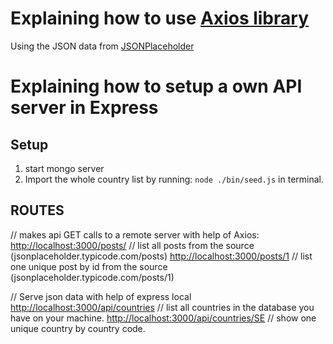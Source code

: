 # Explaining how to use [Axios library](https://github.com/axios/axios)
Using the JSON data from  [JSONPlaceholder](https://jsonplaceholder.typicode.com)

# Explaining how to setup a own API server in Express

## Setup
1. start mongo server
2. Import the whole country list by running: `node ./bin/seed.js` in terminal.


## ROUTES

// makes api GET calls to a remote server with help of Axios:
[http://localhost:3000/posts/](http://localhost:3000/posts/) // list all posts from the source (jsonplaceholder.typicode.com/posts)
[http://localhost:3000/posts/1](http://localhost:3000/posts/1) // list one unique post by id from the source (jsonplaceholder.typicode.com/posts/1)

// Serve json data with help of express local
[http://localhost:3000/api/countries](http://localhost:3000/api/countries) // list all countries in the database you have on your machine.
[http://localhost:3000/api/countries/SE](http://localhost:3000/api/countries/SE) // show one unique country by country code.